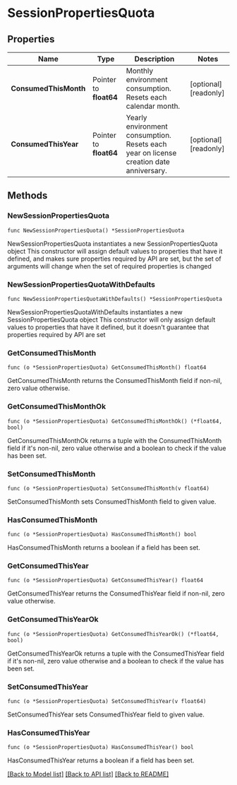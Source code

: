 # SessionPropertiesQuota

## Properties

Name | Type | Description | Notes
------------ | ------------- | ------------- | -------------
**ConsumedThisMonth** | Pointer to **float64** | Monthly environment consumption. Resets each calendar month. | [optional] [readonly] 
**ConsumedThisYear** | Pointer to **float64** | Yearly environment consumption. Resets each year on license creation date anniversary. | [optional] [readonly] 

## Methods

### NewSessionPropertiesQuota

`func NewSessionPropertiesQuota() *SessionPropertiesQuota`

NewSessionPropertiesQuota instantiates a new SessionPropertiesQuota object
This constructor will assign default values to properties that have it defined,
and makes sure properties required by API are set, but the set of arguments
will change when the set of required properties is changed

### NewSessionPropertiesQuotaWithDefaults

`func NewSessionPropertiesQuotaWithDefaults() *SessionPropertiesQuota`

NewSessionPropertiesQuotaWithDefaults instantiates a new SessionPropertiesQuota object
This constructor will only assign default values to properties that have it defined,
but it doesn't guarantee that properties required by API are set

### GetConsumedThisMonth

`func (o *SessionPropertiesQuota) GetConsumedThisMonth() float64`

GetConsumedThisMonth returns the ConsumedThisMonth field if non-nil, zero value otherwise.

### GetConsumedThisMonthOk

`func (o *SessionPropertiesQuota) GetConsumedThisMonthOk() (*float64, bool)`

GetConsumedThisMonthOk returns a tuple with the ConsumedThisMonth field if it's non-nil, zero value otherwise
and a boolean to check if the value has been set.

### SetConsumedThisMonth

`func (o *SessionPropertiesQuota) SetConsumedThisMonth(v float64)`

SetConsumedThisMonth sets ConsumedThisMonth field to given value.

### HasConsumedThisMonth

`func (o *SessionPropertiesQuota) HasConsumedThisMonth() bool`

HasConsumedThisMonth returns a boolean if a field has been set.

### GetConsumedThisYear

`func (o *SessionPropertiesQuota) GetConsumedThisYear() float64`

GetConsumedThisYear returns the ConsumedThisYear field if non-nil, zero value otherwise.

### GetConsumedThisYearOk

`func (o *SessionPropertiesQuota) GetConsumedThisYearOk() (*float64, bool)`

GetConsumedThisYearOk returns a tuple with the ConsumedThisYear field if it's non-nil, zero value otherwise
and a boolean to check if the value has been set.

### SetConsumedThisYear

`func (o *SessionPropertiesQuota) SetConsumedThisYear(v float64)`

SetConsumedThisYear sets ConsumedThisYear field to given value.

### HasConsumedThisYear

`func (o *SessionPropertiesQuota) HasConsumedThisYear() bool`

HasConsumedThisYear returns a boolean if a field has been set.


[[Back to Model list]](../README.md#documentation-for-models) [[Back to API list]](../README.md#documentation-for-api-endpoints) [[Back to README]](../README.md)


